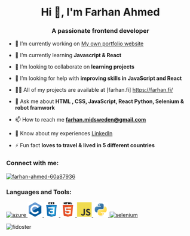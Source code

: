 <h1 align="center">Hi 👋, I'm Farhan Ahmed</h1>
<h3 align="center">A passionate frontend developer</h3>

- 🔭 I’m currently working on [My own portfolio website](https://farhan.fi/)

- 🌱 I’m currently learning **Javascript & React**

- 👯 I’m looking to collaborate on **learning projects**

- 🤝 I’m looking for help with **improving skills in JavaScript and React**

- 👨‍💻 All of my projects are available at [farhan.fi] https://farhan.fi/

- 💬 Ask me about **HTML , CSS, JavaScript, React Python, Selenium & robot framwork**

- 📫 How to reach me **farhan.midsweden@gmail.com**

- 📄 Know about my experiences [LinkedIn](https://www.linkedin.com/in/farhan-ahmed-dev/)

- ⚡ Fun fact **loves to travel & lived in 5 different countries**

<h3 align="left">Connect with me:</h3>
<p align="left">
<a href="https://linkedin.com/in/farhan-ahmed-60a87936" target="blank"><img align="center" src="https://raw.githubusercontent.com/rahuldkjain/github-profile-readme-generator/master/src/images/icons/Social/linked-in-alt.svg" alt="farhan-ahmed-60a87936" height="30" width="40" /></a>
</p>

<h3 align="left">Languages and Tools:</h3>
<p align="left"> <a href="https://azure.microsoft.com/en-in/" target="_blank" rel="noreferrer"> <img src="https://www.vectorlogo.zone/logos/microsoft_azure/microsoft_azure-icon.svg" alt="azure" width="40" height="40"/> </a> <a href="https://www.cprogramming.com/" target="_blank" rel="noreferrer"> <img src="https://raw.githubusercontent.com/devicons/devicon/master/icons/c/c-original.svg" alt="c" width="40" height="40"/> </a> <a href="https://www.w3schools.com/css/" target="_blank" rel="noreferrer"> <img src="https://raw.githubusercontent.com/devicons/devicon/master/icons/css3/css3-original-wordmark.svg" alt="css3" width="40" height="40"/> </a> <a href="https://www.w3.org/html/" target="_blank" rel="noreferrer"> <img src="https://raw.githubusercontent.com/devicons/devicon/master/icons/html5/html5-original-wordmark.svg" alt="html5" width="40" height="40"/> </a> <a href="https://developer.mozilla.org/en-US/docs/Web/JavaScript" target="_blank" rel="noreferrer"> <img src="https://raw.githubusercontent.com/devicons/devicon/master/icons/javascript/javascript-original.svg" alt="javascript" width="40" height="40"/> </a> <a href="https://www.python.org" target="_blank" rel="noreferrer"> <img src="https://raw.githubusercontent.com/devicons/devicon/master/icons/python/python-original.svg" alt="python" width="40" height="40"/> </a> <a href="https://www.selenium.dev" target="_blank" rel="noreferrer"> <img src="https://raw.githubusercontent.com/detain/svg-logos/780f25886640cef088af994181646db2f6b1a3f8/svg/selenium-logo.svg" alt="selenium" width="40" height="40"/> </a> </p>

<p><img align="center" src="https://github-readme-stats.vercel.app/api/top-langs?username=fidoster&show_icons=true&locale=en&layout=compact" alt="fidoster" /></p>
